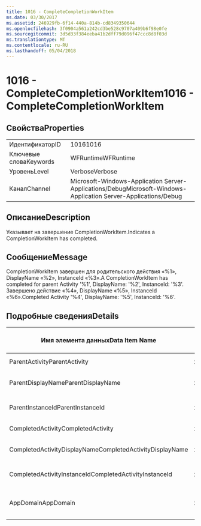 ```yaml
---
title: 1016 - CompleteCompletionWorkItem
ms.date: 03/30/2017
ms.assetid: 246929fb-6f14-440a-814b-cd8349350644
ms.openlocfilehash: 3f0904a561a242cd3be528c9707a409b6f98e0fe
ms.sourcegitcommit: 3d5d33f384eeba41b2dff79d096f47ccc8d8f03d
ms.translationtype: MT
ms.contentlocale: ru-RU
ms.lasthandoff: 05/04/2018
---
```

# <a name="1016---completecompletionworkitem"></a><span data-ttu-id="64032-102">1016 - CompleteCompletionWorkItem</span><span class="sxs-lookup"><span data-stu-id="64032-102">1016 - CompleteCompletionWorkItem</span></span>
## <a name="properties"></a><span data-ttu-id="64032-103">Свойства</span><span class="sxs-lookup"><span data-stu-id="64032-103">Properties</span></span>  
  
|||  
|-|-|  
|<span data-ttu-id="64032-104">Идентификатор</span><span class="sxs-lookup"><span data-stu-id="64032-104">ID</span></span>|<span data-ttu-id="64032-105">1016</span><span class="sxs-lookup"><span data-stu-id="64032-105">1016</span></span>|  
|<span data-ttu-id="64032-106">Ключевые слова</span><span class="sxs-lookup"><span data-stu-id="64032-106">Keywords</span></span>|<span data-ttu-id="64032-107">WFRuntime</span><span class="sxs-lookup"><span data-stu-id="64032-107">WFRuntime</span></span>|  
|<span data-ttu-id="64032-108">Уровень</span><span class="sxs-lookup"><span data-stu-id="64032-108">Level</span></span>|<span data-ttu-id="64032-109">Verbose</span><span class="sxs-lookup"><span data-stu-id="64032-109">Verbose</span></span>|  
|<span data-ttu-id="64032-110">Канал</span><span class="sxs-lookup"><span data-stu-id="64032-110">Channel</span></span>|<span data-ttu-id="64032-111">Microsoft-Windows-Application Server-Applications/Debug</span><span class="sxs-lookup"><span data-stu-id="64032-111">Microsoft-Windows-Application Server-Applications/Debug</span></span>|  
  
## <a name="description"></a><span data-ttu-id="64032-112">Описание</span><span class="sxs-lookup"><span data-stu-id="64032-112">Description</span></span>  
 <span data-ttu-id="64032-113">Указывает на завершение CompletionWorkItem.</span><span class="sxs-lookup"><span data-stu-id="64032-113">Indicates a CompletionWorkItem has completed.</span></span>  
  
## <a name="message"></a><span data-ttu-id="64032-114">Сообщение</span><span class="sxs-lookup"><span data-stu-id="64032-114">Message</span></span>  
 <span data-ttu-id="64032-115">CompletionWorkItem завершен для родительского действия «%1», DisplayName «%2», InstanceId «%3».</span><span class="sxs-lookup"><span data-stu-id="64032-115">A CompletionWorkItem has completed for parent Activity '%1', DisplayName: '%2', InstanceId: '%3'.</span></span> <span data-ttu-id="64032-116">Завершено действие «%4», DisplayName «%5», InstanceId «%6».</span><span class="sxs-lookup"><span data-stu-id="64032-116">Completed Activity '%4', DisplayName: '%5', InstanceId: '%6'.</span></span>  
  
## <a name="details"></a><span data-ttu-id="64032-117">Подробные сведения</span><span class="sxs-lookup"><span data-stu-id="64032-117">Details</span></span>  
  
|<span data-ttu-id="64032-118">Имя элемента данных</span><span class="sxs-lookup"><span data-stu-id="64032-118">Data Item Name</span></span>|<span data-ttu-id="64032-119">Тип элемента данных</span><span class="sxs-lookup"><span data-stu-id="64032-119">Data Item Type</span></span>|<span data-ttu-id="64032-120">Описание</span><span class="sxs-lookup"><span data-stu-id="64032-120">Description</span></span>|  
|--------------------|--------------------|-----------------|  
|<span data-ttu-id="64032-121">ParentActivity</span><span class="sxs-lookup"><span data-stu-id="64032-121">ParentActivity</span></span>|<span data-ttu-id="64032-122">xs:string</span><span class="sxs-lookup"><span data-stu-id="64032-122">xs:string</span></span>|<span data-ttu-id="64032-123">Имя типа родительского действия.</span><span class="sxs-lookup"><span data-stu-id="64032-123">The type name of the parent activity.</span></span>|  
|<span data-ttu-id="64032-124">ParentDisplayName</span><span class="sxs-lookup"><span data-stu-id="64032-124">ParentDisplayName</span></span>|<span data-ttu-id="64032-125">xs:string</span><span class="sxs-lookup"><span data-stu-id="64032-125">xs:string</span></span>|<span data-ttu-id="64032-126">Отображаемое имя родительского действия.</span><span class="sxs-lookup"><span data-stu-id="64032-126">The display name of the parent activity.</span></span>|  
|<span data-ttu-id="64032-127">ParentInstanceId</span><span class="sxs-lookup"><span data-stu-id="64032-127">ParentInstanceId</span></span>|<span data-ttu-id="64032-128">xs:string</span><span class="sxs-lookup"><span data-stu-id="64032-128">xs:string</span></span>|<span data-ttu-id="64032-129">Идентификатор экземпляра родительского действия.</span><span class="sxs-lookup"><span data-stu-id="64032-129">The instance id of the parent activity.</span></span>|  
|<span data-ttu-id="64032-130">CompletedActivity</span><span class="sxs-lookup"><span data-stu-id="64032-130">CompletedActivity</span></span>|<span data-ttu-id="64032-131">xs:string</span><span class="sxs-lookup"><span data-stu-id="64032-131">xs:string</span></span>|<span data-ttu-id="64032-132">Имя типа завершенного действия.</span><span class="sxs-lookup"><span data-stu-id="64032-132">The type name of the completed activity.</span></span>|  
|<span data-ttu-id="64032-133">CompletedActivityDisplayName</span><span class="sxs-lookup"><span data-stu-id="64032-133">CompletedActivityDisplayName</span></span>|<span data-ttu-id="64032-134">xs:string</span><span class="sxs-lookup"><span data-stu-id="64032-134">xs:string</span></span>|<span data-ttu-id="64032-135">Отображаемое имя завершенного действия.</span><span class="sxs-lookup"><span data-stu-id="64032-135">The display name of the completed activity.</span></span>|  
|<span data-ttu-id="64032-136">CompletedActivityInstanceId</span><span class="sxs-lookup"><span data-stu-id="64032-136">CompletedActivityInstanceId</span></span>|<span data-ttu-id="64032-137">xs:string</span><span class="sxs-lookup"><span data-stu-id="64032-137">xs:string</span></span>|<span data-ttu-id="64032-138">Идентификатор экземпляра завершенного действия.</span><span class="sxs-lookup"><span data-stu-id="64032-138">The instance id of the completed activity.</span></span>|  
|<span data-ttu-id="64032-139">AppDomain</span><span class="sxs-lookup"><span data-stu-id="64032-139">AppDomain</span></span>|<span data-ttu-id="64032-140">xs:string</span><span class="sxs-lookup"><span data-stu-id="64032-140">xs:string</span></span>|<span data-ttu-id="64032-141">Строка, возвращаемая AppDomain.CurrentDomain.FriendlyName.</span><span class="sxs-lookup"><span data-stu-id="64032-141">The string returned by AppDomain.CurrentDomain.FriendlyName.</span></span>|
